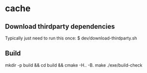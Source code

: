 # cache

## Download thirdparty dependencies

Typically just need to run this once:
$ dev/download-thirdparty.sh

## Build
mkdir -p build && cd build && cmake -H.. -B.
make
./exe/build-check

